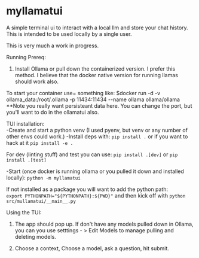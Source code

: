 # myllamatui
A simple terminal ui to interact with a local llm and store your chat history. This is intended to be used locally by a single user. 

This is very much a work in progress.

Running Prereq: 
1. Install Ollama or pull down the containerized version. I prefer this method. I believe that the docker native version for running llamas should work also.

To start your container use= something like:
$docker run -d -v ollama_data:/root/.ollama -p 11434:11434 --name ollama ollama/ollama
**Note you really want persisteant data here. You can change the port, but you'll want to do in the ollamatui also.


TUI installation:
<br>
-Create and start a python venv (I used pyenv, but venv or any number of other envs could work.) 
-Install deps with:
``` pip install . ```  or if you want to hack at it ``` pip install -e . ```

For dev (linting stuff) and test you can use:
```pip install .[dev]``` or  ```pip install .[test]```

-Start (once docker is running ollama or you pulled it down and installed locally): 
``` python -m myllamatui ``` 

If not installed as a package you will want to add the python path:  
```export PYTHONPATH="${PYTHONPATH}:${PWD}"```
and then kick off with 
```python src/mullamatui/__main__.py```

Using the TUI:
1. The app should pop up. 
If don't have any models pulled down in Ollama, you can you use setttings - > Edit Models to manage pulling and deleting models.

2. Choose a context, Choose a model, ask a question, hit submit.